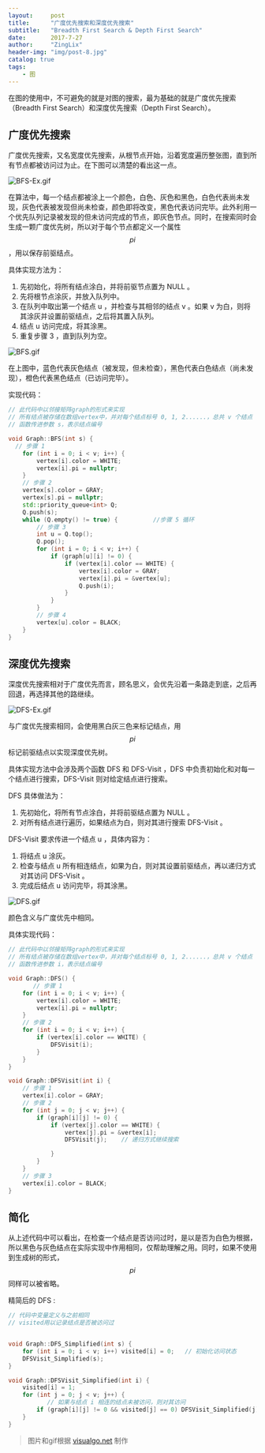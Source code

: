 ```yaml
---
layout:     post
title:      "广度优先搜索和深度优先搜索"
subtitle:   "Breadth First Search & Depth First Search"
date:       2017-7-27
author:     "ZingLix"
header-img: "img/post-8.jpg"
catalog: true
tags:
    - 图
---
```


在图的使用中，不可避免的就是对图的搜索，最为基础的就是广度优先搜索（Breadth First Search）和深度优先搜索（Depth First Search）。

## 广度优先搜索

广度优先搜索，又名宽度优先搜索，从根节点开始，沿着宽度遍历整张图，直到所有节点都被访问过为止。在下图可以清楚的看出这一点。

![BFS-Ex.gif](/img/in-post/DFS&BFS/BFS-Ex.gif)

在算法中，每一个结点都被涂上一个颜色，白色、灰色和黑色，白色代表尚未发现，灰色代表被发现但尚未检查，颜色即将改变，黑色代表访问完毕。此外利用一个优先队列记录被发现的但未访问完成的节点，即灰色节点。同时，在搜索同时会生成一颗广度优先树，所以对于每个节点都定义一个属性 $$ pi $$，用以保存前驱结点。

具体实现方法为：
1. 先初始化，将所有结点涂白，并将前驱节点置为 NULL 。
1. 先将根节点涂灰，并放入队列中。
1. 在队列中取出第一个结点 u ，并检查与其相邻的结点 v 。如果 v 为白，则将其涂灰并设置前驱结点，之后将其置入队列。
1. 结点 u 访问完成，将其涂黑。
1. 重复步骤 3 ，直到队列为空。

![BFS.gif](/img/in-post/DFS&BFS/BFS.gif)

在上图中，蓝色代表灰色结点（被发现，但未检查），黑色代表白色结点（尚未发现），橙色代表黑色结点（已访问完毕）。

实现代码：

``` cpp
// 此代码中以邻接矩阵graph的形式来实现
// 所有结点被存储在数组vertex中，并对每个结点标号 0, 1, 2......，总共 v 个结点
// 函数传进参数 s，表示结点编号

void Graph::BFS(int s) {
  // 步骤 1
    for (int i = 0; i < v; i++) {
        vertex[i].color = WHITE;
        vertex[i].pi = nullptr;
    }
    // 步骤 2
    vertex[s].color = GRAY;
    vertex[s].pi = nullptr;
    std::priority_queue<int> Q;
    Q.push(s);
    while (Q.empty() != true) {          //步骤 5 循环
        // 步骤 3
        int u = Q.top();
        Q.pop();
        for (int i = 0; i < v; i++) {
            if (graph[u][i] != 0) {
                if (vertex[i].color == WHITE) {
                    vertex[i].color = GRAY;
                    vertex[i].pi = &vertex[u];
                    Q.push(i);
                }
            }
        }
        // 步骤 4
        vertex[u].color = BLACK;
    }
}
```


## 深度优先搜索

深度优先搜索相对于广度优先而言，顾名思义，会优先沿着一条路走到底，之后再回退，再选择其他的路继续。

![DFS-Ex.gif](/img/in-post/DFS&BFS/DFS-Ex.gif)

与广度优先搜索相同，会使用黑白灰三色来标记结点，用 $$ pi $$ 标记前驱结点以实现深度优先树。

具体实现方法中会涉及两个函数 DFS 和 DFS-Visit ，DFS 中负责初始化和对每一个结点进行搜索，DFS-Visit 则对给定结点进行搜索。

DFS 具体做法为：
1. 先初始化，将所有节点涂白，并将前驱结点置为 NULL 。
1. 对所有结点进行遍历，如果结点为白，则对其进行搜索 DFS-Visit 。

DFS-Visit 要求传进一个结点 u ，具体内容为：
1. 将结点 u 涂灰。
1. 检查与结点 u 所有相连结点，如果为白，则对其设置前驱结点，再以递归方式对其访问 DFS-Visit 。
1. 完成后结点 u 访问完毕，将其涂黑。

![DFS.gif](/img/in-post/DFS&BFS/DFS.gif)

颜色含义与广度优先中相同。

具体实现代码：

``` cpp
// 此代码中以邻接矩阵graph的形式来实现
// 所有结点被存储在数组vertex中，并对每个结点标号 0, 1, 2......，总共 v 个结点
// 函数传进参数 i，表示结点编号

void Graph::DFS() {
       // 步骤 1
    for (int i = 0; i < v; i++) {
        vertex[i].color = WHITE;
        vertex[i].pi = nullptr;
    }
    // 步骤 2
    for (int i = 0; i < v; i++) {
        if (vertex[i].color == WHITE) {
            DFSVisit(i);
        }
    }
}

void Graph::DFSVisit(int i) {
    // 步骤 1
    vertex[i].color = GRAY;
    // 步骤 2
    for (int j = 0; j < v; j++) {
        if (graph[i][j] != 0) {
            if (vertex[j].color == WHITE) {
                vertex[j].pi = &vertex[i];
                DFSVisit(j);    // 递归方式继续搜索

            }
        }
    }
    // 步骤 3
    vertex[i].color = BLACK;
}
```

## 简化

从上述代码中可以看出，在检查一个结点是否访问过时，是以是否为白色为根据，所以黑色与灰色结点在实际实现中作用相同，仅帮助理解之用。同时，如果不使用到生成树的形式，$$ pi $$ 同样可以被省略。

精简后的 DFS :

``` cpp
// 代码中变量定义与之前相同
// visited用以记录结点是否被访问过


void Graph::DFS_Simplified(int s) {
    for (int i = 0; i < v; i++) visited[i] = 0;   // 初始化访问状态
    DFSVisit_Simplified(s);
}

void Graph::DFSVisit_Simplified(int i) {
    visited[i] = 1;
    for (int j = 0; j < v; j++) {
           // 如果与结点 i 相连的结点未被访问，则对其访问
        if (graph[i][j] != 0 && visited[j] == 0) DFSVisit_Simplified(j);
    }
}
```

> 图片和gif根据 [visualgo.net](https://visualgo.net/) 制作

